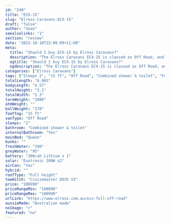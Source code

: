 ```yaml
---
id: "240"
title: "ECX-15"
slug: "Elross-Caravans-ECX-15"
draft: "false"
author: "Sean"
seealsolinks: "1"
section: "review"
date: "2022-10-10T22:00:09+11:00"
meta:
  title: "Should I buy ECX-15 by Elross Caravans?"
  description: "The Elross Caravans ECX-15 is classed as Off Road, and sleeps 2 people. It is Australian made and comes in at 15 ft. It generally has Combined shower & toilet."
  ogtitle: "Should I buy ECX-15 by Elross Caravans?"
  ogdescription: "The Elross Caravans ECX-15 is classed as Off Road, and sleeps 2 people. It is Australian made and comes in at 15 ft. It generally has Combined shower & toilet."
categories: ["Elross Caravans"]
tags: ["Sleeps 2", "15 ft", "Off Road", "Combined shower & toilet", "Full height", "Over 100k", "Australian made"]
totalLength: "6.965"
bodyLength: "4.57"
totalHeight: "3.1"
totalWidth: "2.3"
tareWeight: "1980"
atmWeight: ""
ballWeight: "170"
footTag: "15 ft"
vanType: "Off Road"
sleeps: "2"
bathroom: "Combined shower & toilet"
internalBathroom: "Yes"
mainBed: "Queen"
bunks: ""
freshWater: "190"
greyWater: "95"
battery: "200/ah Lithium x 1"
solar: "Exotronic 200W x2"
airCon: "Yes"
hybrid: ""
roofType: "Full height"
towHitch: "Cruisemaster DO35 V3"
price: "100990"
priceRangeMin: "100990"
priceRangeMax: "100990"
urlLink: "https://www.elross.com.au/ecx-full-off-road"
aussieMade: "Australian made"
noImage: "r"
featured: "no"
---
```

